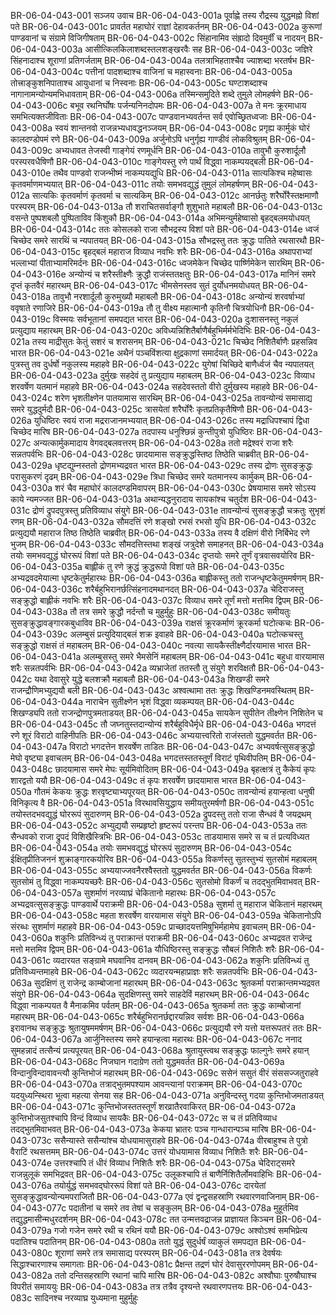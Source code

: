BR-06-04-043-001	सञ्जय उवाच
BR-06-04-043-001a	पूर्वाह्णे तस्य रौद्रस्य युद्धमह्नो विशां पते
BR-06-04-043-001c	प्रावर्तत महाघोरं राज्ञां देहावकर्तनम्
BR-06-04-043-002a	कुरूणां पाण्डवानां च संग्रामे विजिगीषताम्
BR-06-04-043-002c	सिंहानामिव संह्रादो दिवमुर्वीं च नादयन्
BR-06-04-043-003a	आसीत्किलकिलाशब्दस्तलशङ्खरवैः सह
BR-06-04-043-003c	जज्ञिरे सिंहनादाश्च शूराणां प्रतिगर्जताम्
BR-06-04-043-004a	तलत्राभिहताश्चैव ज्याशब्दा भरतर्षभ
BR-06-04-043-004c	पत्तीनां पादशब्दाश्च वाजिनां च महास्वनाः
BR-06-04-043-005a	तोत्त्राङ्कुशनिपाताश्च आयुधानां च निस्वनाः
BR-06-04-043-005c	घण्टाशब्दाश्च नागानामन्योन्यमभिधावताम्
BR-06-04-043-006a	तस्मिन्समुदिते शब्दे तुमुले लोमहर्षणे
BR-06-04-043-006c	बभूव रथनिर्घोषः पर्जन्यनिनदोपमः
BR-06-04-043-007a	ते मनः क्रूरमाधाय समभित्यक्तजीविताः
BR-06-04-043-007c	पाण्डवानभ्यवर्तन्त सर्व एवोच्छ्रितध्वजाः
BR-06-04-043-008a	स्वयं शान्तनवो राजन्नभ्यधावद्धनञ्जयम्
BR-06-04-043-008c	प्रगृह्य कार्मुकं घोरं कालदण्डोपमं रणे
BR-06-04-043-009a	अर्जुनोऽपि धनुर्गृह्य गाण्डीवं लोकविश्रुतम्
BR-06-04-043-009c	अभ्यधावत तेजस्वी गाङ्गेयं रणमूर्धनि
BR-06-04-043-010a	तावुभौ कुरुशार्दूलौ परस्परवधैषिणौ
BR-06-04-043-010c	गाङ्गेयस्तु रणे पार्थं विद्ध्वा नाकम्पयद्बली
BR-06-04-043-010e	तथैव पाण्डवो राजन्भीष्मं नाकम्पयद्युधि
BR-06-04-043-011a	सात्यकिश्च महेष्वासः कृतवर्माणमभ्ययात्
BR-06-04-043-011c	तयोः समभवद्युद्धं तुमुलं लोमहर्षणम्
BR-06-04-043-012a	सात्यकिः कृतवर्माणं कृतवर्मा च सात्यकिम्
BR-06-04-043-012c	आनर्छतुः शरैर्घोरैस्तक्षमाणौ परस्परम्
BR-06-04-043-013a	तौ शराचितसर्वाङ्गौ शुशुभाते महाबलौ
BR-06-04-043-013c	वसन्ते पुष्पशबलौ पुष्पिताविव किंशुकौ
BR-06-04-043-014a	अभिमन्युर्महेष्वासो बृहद्बलमयोधयत्
BR-06-04-043-014c	ततः कोसलको राजा सौभद्रस्य विशां पते
BR-06-04-043-014e	ध्वजं चिच्छेद समरे सारथिं च न्यपातयत्
BR-06-04-043-015a	सौभद्रस्तु ततः क्रुद्धः पातिते रथसारथौ
BR-06-04-043-015c	बृहद्बलं महाराज विव्याध नवभिः शरैः
BR-06-04-043-016a	अथापराभ्यां भल्लाभ्यां पीताभ्यामरिमर्दनः
BR-06-04-043-016c	ध्वजमेकेन चिच्छेद पार्ष्णिमेकेन सारथिम्
BR-06-04-043-016e	अन्योन्यं च शरैस्तीक्ष्णैः क्रुद्धौ राजंस्ततक्षतुः
BR-06-04-043-017a	मानिनं समरे दृप्तं कृतवैरं महारथम्
BR-06-04-043-017c	भीमसेनस्तव सुतं दुर्योधनमयोधयत्
BR-06-04-043-018a	तावुभौ नरशार्दूलौ कुरुमुख्यौ महाबलौ
BR-06-04-043-018c	अन्योन्यं शरवर्षाभ्यां ववृषाते रणाजिरे
BR-06-04-043-019a	तौ तु वीक्ष्य महात्मानौ कृतिनौ चित्रयोधिनौ
BR-06-04-043-019c	विस्मयः सर्वभूतानां समपद्यत भारत
BR-06-04-043-020a	दुःशासनस्तु नकुलं प्रत्युद्याय महारथम्
BR-06-04-043-020c	अविध्यन्निशितैर्बाणैर्बहुभिर्मर्मभेदिभिः
BR-06-04-043-021a	तस्य माद्रीसुतः केतुं सशरं च शरासनम्
BR-06-04-043-021c	चिच्छेद निशितैर्बाणैः प्रहसन्निव भारत
BR-06-04-043-021e	अथैनं पञ्चविंशत्या क्षुद्रकाणां समार्दयत्
BR-06-04-043-022a	पुत्रस्तु तव दुर्धर्षो नकुलस्य महाहवे
BR-06-04-043-022c	युगेषां चिच्छिदे बाणैर्ध्वजं चैव न्यपातयत्
BR-06-04-043-023a	दुर्मुखः सहदेवं तु प्रत्युद्याय महाबलम्
BR-06-04-043-023c	विव्याध शरवर्षेण यतमानं महाहवे
BR-06-04-043-024a	सहदेवस्ततो वीरो दुर्मुखस्य महाहवे
BR-06-04-043-024c	शरेण भृशतीक्ष्णेन पातयामास सारथिम्
BR-06-04-043-025a	तावन्योन्यं समासाद्य समरे युद्धदुर्मदौ
BR-06-04-043-025c	त्रासयेतां शरैर्घोरैः कृतप्रतिकृतैषिणौ
BR-06-04-043-026a	युधिष्ठिरः स्वयं राजा मद्रराजानमभ्ययात्
BR-06-04-043-026c	तस्य मद्राधिपश्चापं द्विधा चिच्छेद मारिष
BR-06-04-043-027a	तदपास्य धनुश्छिन्नं कुन्तीपुत्रो युधिष्ठिरः
BR-06-04-043-027c	अन्यत्कार्मुकमादाय वेगवद्बलवत्तरम्
BR-06-04-043-028a	ततो मद्रेश्वरं राजा शरैः सन्नतपर्वभिः
BR-06-04-043-028c	छादयामास सङ्क्रुद्धस्तिष्ठ तिष्ठेति चाब्रवीत्
BR-06-04-043-029a	धृष्टद्युम्नस्ततो द्रोणमभ्यद्रवत भारत
BR-06-04-043-029c	तस्य द्रोणः सुसङ्क्रुद्धः परासुकरणं दृढम्
BR-06-04-043-029e	त्रिधा चिच्छेद समरे यतमानस्य कार्मुकम्
BR-06-04-043-030a	शरं चैव महाघोरं कालदण्डमिवापरम्
BR-06-04-043-030c	प्रेषयामास समरे सोऽस्य काये न्यमज्जत
BR-06-04-043-031a	अथान्यद्धनुरादाय सायकांश्च चतुर्दश
BR-06-04-043-031c	द्रोणं द्रुपदपुत्रस्तु प्रतिविव्याध संयुगे
BR-06-04-043-031e	तावन्योन्यं सुसङ्क्रुद्धौ चक्रतुः सुभृशं रणम्
BR-06-04-043-032a	सौमदत्तिं रणे शङ्खो रभसं रभसो युधि
BR-06-04-043-032c	प्रत्युद्ययौ महाराज तिष्ठ तिष्ठेति चाब्रवीत्
BR-06-04-043-033a	तस्य वै दक्षिणं वीरो निर्बिभेद रणे भुजम्
BR-06-04-043-033c	सौमदत्तिस्तथा शङ्खं जत्रुदेशे समाहनत्
BR-06-04-043-034a	तयोः समभवद्युद्धं घोररूपं विशां पते
BR-06-04-043-034c	दृप्तयोः समरे तूर्णं वृत्रवासवयोरिव
BR-06-04-043-035a	बाह्लीकं तु रणे क्रुद्धं क्रुद्धरूपो विशां पते
BR-06-04-043-035c	अभ्यद्रवदमेयात्मा धृष्टकेतुर्महारथः
BR-06-04-043-036a	बाह्लीकस्तु ततो राजन्धृष्टकेतुममर्षणम्
BR-06-04-043-036c	शरैर्बहुभिरानर्छत्सिंहनादमथानदत्
BR-06-04-043-037a	चेदिराजस्तु सङ्क्रुद्धो बाह्लीकं नवभिः शरैः
BR-06-04-043-037c	विव्याध समरे तूर्णं मत्तो मत्तमिव द्विपम्
BR-06-04-043-038a	तौ तत्र समरे क्रुद्धौ नर्दन्तौ च मुहुर्मुहुः
BR-06-04-043-038c	समीयतुः सुसङ्क्रुद्धावङ्गारकबुधाविव
BR-06-04-043-039a	राक्षसं क्रूरकर्माणं क्रूरकर्मा घटोत्कचः
BR-06-04-043-039c	अलम्बुसं प्रत्युदियाद्बलं शक्र इवाहवे
BR-06-04-043-040a	घटोत्कचस्तु सङ्क्रुद्धो राक्षसं तं महाबलम्
BR-06-04-043-040c	नवत्या सायकैस्तीक्ष्णैर्दारयामास भारत
BR-06-04-043-041a	अलम्बुसस्तु समरे भैमसेनिं महाबलम्
BR-06-04-043-041c	बहुधा वारयामास शरैः सन्नतपर्वभिः
BR-06-04-043-042a	व्यभ्राजेतां ततस्तौ तु संयुगे शरविक्षतौ
BR-06-04-043-042c	यथा देवासुरे युद्धे बलशक्रौ महाबलौ
BR-06-04-043-043a	शिखण्डी समरे राजन्द्रौणिमभ्युद्ययौ बली
BR-06-04-043-043c	अश्वत्थामा ततः क्रुद्धः शिखण्डिनमवस्थितम्
BR-06-04-043-044a	नाराचेन सुतीक्ष्णेन भृशं विद्ध्वा व्यकम्पयत्
BR-06-04-043-044c	शिखण्ड्यपि ततो राजन्द्रोणपुत्रमताडयत्
BR-06-04-043-045a	सायकेन सुपीतेन तीक्ष्णेन निशितेन च
BR-06-04-043-045c	तौ जघ्नतुस्तदान्योन्यं शरैर्बहुविधैर्मृधे
BR-06-04-043-046a	भगदत्तं रणे शूरं विराटो वाहिनीपतिः
BR-06-04-043-046c	अभ्ययात्त्वरितो राजंस्ततो युद्धमवर्तत
BR-06-04-043-047a	विराटो भगदत्तेन शरवर्षेण ताडितः
BR-06-04-043-047c	अभ्यवर्षत्सुसङ्क्रुद्धो मेघो वृष्ट्या इवाचलम्
BR-06-04-043-048a	भगदत्तस्ततस्तूर्णं विराटं पृथिवीपतिम्
BR-06-04-043-048c	छादयामास समरे मेघः सूर्यमिवोदितम्
BR-06-04-043-049a	बृहत्क्षत्रं तु कैकेयं कृपः शारद्वतो ययौ
BR-06-04-043-049c	तं कृपः शरवर्षेण छादयामास भारत
BR-06-04-043-050a	गौतमं केकयः क्रुद्धः शरवृष्ट्याभ्यपूरयत्
BR-06-04-043-050c	तावन्योन्यं हयान्हत्वा धनुषी विनिकृत्य वै
BR-06-04-043-051a	विरथावसियुद्धाय समीयतुरमर्षणौ
BR-06-04-043-051c	तयोस्तदभवद्युद्धं घोररूपं सुदारुणम्
BR-06-04-043-052a	द्रुपदस्तु ततो राजा सैन्धवं वै जयद्रथम्
BR-06-04-043-052c	अभ्युद्ययौ सम्प्रहृष्टो हृष्टरूपं परन्तप
BR-06-04-043-053a	ततः सैन्धवको राजा द्रुपदं विशिखैस्त्रिभिः
BR-06-04-043-053c	ताडयामास समरे स च तं प्रत्यविध्यत
BR-06-04-043-054a	तयोः समभवद्युद्धं घोररूपं सुदारुणम्
BR-06-04-043-054c	ईक्षितृप्रीतिजननं शुक्राङ्गारकयोरिव
BR-06-04-043-055a	विकर्णस्तु सुतस्तुभ्यं सुतसोमं महाबलम्
BR-06-04-043-055c	अभ्ययाज्जवनैरश्वैस्ततो युद्धमवर्तत
BR-06-04-043-056a	विकर्णः सुतसोमं तु विद्ध्वा नाकम्पयच्छरैः
BR-06-04-043-056c	सुतसोमो विकर्णं च तदद्भुतमिवाभवत्
BR-06-04-043-057a	सुशर्माणं नरव्याघ्रं चेकितानो महारथः
BR-06-04-043-057c	अभ्यद्रवत्सुसङ्क्रुद्धः पाण्डवार्थे पराक्रमी
BR-06-04-043-058a	सुशर्मा तु महाराज चेकितानं महारथम्
BR-06-04-043-058c	महता शरवर्षेण वारयामास संयुगे
BR-06-04-043-059a	चेकितानोऽपि संरब्धः सुशर्माणं महाहवे
BR-06-04-043-059c	प्राच्छादयत्तमिषुभिर्महामेघ इवाचलम्
BR-06-04-043-060a	शकुनिः प्रतिविन्ध्यं तु पराक्रान्तं पराक्रमी
BR-06-04-043-060c	अभ्यद्रवत राजेन्द्र मत्तो मत्तमिव द्विपम्
BR-06-04-043-061a	यौधिष्ठिरस्तु सङ्क्रुद्धः सौबलं निशितैः शरैः
BR-06-04-043-061c	व्यदारयत सङ्ग्रामे मघवानिव दानवम्
BR-06-04-043-062a	शकुनिः प्रतिविन्ध्यं तु प्रतिविध्यन्तमाहवे
BR-06-04-043-062c	व्यदारयन्महाप्राज्ञः शरैः सन्नतपर्वभिः
BR-06-04-043-063a	सुदक्षिणं तु राजेन्द्र काम्बोजानां महारथम्
BR-06-04-043-063c	श्रुतकर्मा पराक्रान्तमभ्यद्रवत संयुगे
BR-06-04-043-064a	सुदक्षिणस्तु समरे साहदेविं महारथम्
BR-06-04-043-064c	विद्ध्वा नाकम्पयत वै मैनाकमिव पर्वतम्
BR-06-04-043-065a	श्रुतकर्मा ततः क्रुद्धः काम्बोजानां महारथम्
BR-06-04-043-065c	शरैर्बहुभिरानर्छद्दारयन्निव सर्वशः
BR-06-04-043-066a	इरावानथ सङ्क्रुद्धः श्रुतायुषममर्षणम्
BR-06-04-043-066c	प्रत्युद्ययौ रणे यत्तो यत्तरूपतरं ततः
BR-06-04-043-067a	आर्जुनिस्तस्य समरे हयान्हत्वा महारथः
BR-06-04-043-067c	ननाद सुमहन्नादं तत्सैन्यं प्रत्यपूरयत्
BR-06-04-043-068a	श्रुतायुस्त्वथ सङ्क्रुद्धः फाल्गुनेः समरे हयान्
BR-06-04-043-068c	निजघान गदाग्रेण ततो युद्धमवर्तत
BR-06-04-043-069a	विन्दानुविन्दावावन्त्यौ कुन्तिभोजं महारथम्
BR-06-04-043-069c	ससेनं ससुतं वीरं संससज्जतुराहवे
BR-06-04-043-070a	तत्राद्भुतमपश्याम आवन्त्यानां पराक्रमम्
BR-06-04-043-070c	यदयुध्यन्स्थिरा भूत्वा महत्या सेनया सह
BR-06-04-043-071a	अनुविन्दस्तु गदया कुन्तिभोजमताडयत्
BR-06-04-043-071c	कुन्तिभोजस्ततस्तूर्णं शरव्रातैरवाकिरत्
BR-06-04-043-072a	कुन्तिभोजसुतश्चापि विन्दं विव्याध सायकैः
BR-06-04-043-072c	स च तं प्रतिविव्याध तदद्भुतमिवाभवत्
BR-06-04-043-073a	केकया भ्रातरः पञ्च गान्धारान्पञ्च मारिष
BR-06-04-043-073c	ससैन्यास्ते ससैन्यांश्च योधयामासुराहवे
BR-06-04-043-074a	वीरबाहुश्च ते पुत्रो वैराटिं रथसत्तमम्
BR-06-04-043-074c	उत्तरं योधयामास विव्याध निशितैः शरैः
BR-06-04-043-074e	उत्तरश्चापि तं धीरं विव्याध निशितैः शरैः
BR-06-04-043-075a	चेदिराट्समरे राजन्नुलूकं समभिद्रवत्
BR-06-04-043-075c	उलूकश्चापि तं बाणैर्निशितैर्लोमवाहिभिः
BR-06-04-043-076a	तयोर्युद्धं समभवद्घोररूपं विशां पते
BR-06-04-043-076c	दारयेतां सुसङ्क्रुद्धावन्योन्यमपराजितौ
BR-06-04-043-077a	एवं द्वन्द्वसहस्राणि रथवारणवाजिनाम्
BR-06-04-043-077c	पदातीनां च समरे तव तेषां च सङ्कुलम्
BR-06-04-043-078a	मुहूर्तमिव तद्युद्धमासीन्मधुरदर्शनम्
BR-06-04-043-078c	तत उन्मत्तवद्राजन्न प्राज्ञायत किञ्चन
BR-06-04-043-079a	गजो गजेन समरे रथी च रथिनं ययौ
BR-06-04-043-079c	अश्वोऽश्वं समभिप्रेत्य पदातिश्च पदातिनम्
BR-06-04-043-080a	ततो युद्धं सुदुर्धर्षं व्याकुलं समपद्यत
BR-06-04-043-080c	शूराणां समरे तत्र समासाद्य परस्परम्
BR-06-04-043-081a	तत्र देवर्षयः सिद्धाश्चारणाश्च समागताः
BR-06-04-043-081c	प्रैक्षन्त तद्रणं घोरं देवासुररणोपमम्
BR-06-04-043-082a	ततो दन्तिसहस्राणि रथानां चापि मारिष
BR-06-04-043-082c	अश्वौघाः पुरुषौघाश्च विपरीतं समाययुः
BR-06-04-043-083a	तत्र तत्रैव दृश्यन्ते रथवारणपत्तयः
BR-06-04-043-083c	सादिनश्च नरव्याघ्र युध्यमाना मुहुर्मुहुः
